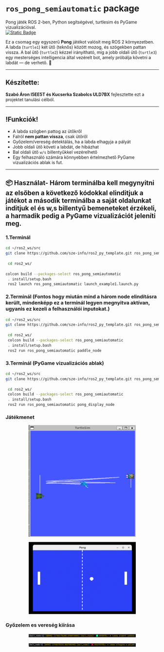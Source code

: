 # `ros_pong_semiautomatic` package  
Pong játék ROS 2-ben, Python segítségével, turtlesim és PyGame vizualizációval.  
[![Static Badge](https://img.shields.io/badge/ROS_2-Humble-34aec5)](https://docs.ros.org/en/humble/)

Ez a csomag egy egyszerű **Pong** játékot valósít meg ROS 2 környezetben.  
A labda (`turtle1`) két ütő (teknős) között mozog, és szögekben pattan vissza. A bal ütő (`turtle2`) kézzel irányítható, míg a jobb oldali ütő (`turtle3`) egy mesterséges intelligencia által vezérelt bot, amely próbálja követni a labdát — de verhető. 🏓

---

## Készítette:
**Szabó Áron I5EE5T és Kucserka Szabolcs ULD7BX** fejlesztette ezt a projektet tanulási célból.

---

## !Funkciók!

- A labda szögben pattog az ütőkről
- Falról **nem pattan vissza**, csak ütőről
- Győzelem/vereség detektálás, ha a labda elhagyja a pályát
- Jobb oldali ütő követi a labdát, de hibázhat
- Bal oldali ütő `w/s` billentyűkkel vezérelhető
- Egy felhasználó számára könnyebben értelmezhető PyGame vizualizációs ablak is fut.

---

## 📦 Használat-  Három terminálba kell megynyitni az elsőben a következő kódokkal elinditjuk a játékot a második terminálba a saját oldalunkat inditjuk el és w,s billentyű bemeneteket érzékeli, a harmadik pedig a PyGame vizualizációt jeleníti meg.


### 1.Terminál

```bash
cd ~/ros2_ws/src
git clone https://github.com/sze-info/ros2_py_template.git ros_pong_semiautomatic

 cd ros2_ws/

colcon build --packages-select ros_pong_semiautomatic
 . install/setup.bash
 ros2 launch ros_pong_semiautomatic launch_example1.launch.py
```


### 2.Terminál (Fontos hogy miután mind a három node elindításra került, mindenképp ez a terminál legyen megnyitva aktívan, ugyanis ez kezeli a felhasználói inputokat.)
```bash
cd ~/ros2_ws/src
git clone https://github.com/sze-info/ros2_py_template.git ros_pong_semiautomatic

 cd ros2_ws/
 colcon build --packages-select ros_pong_semiautomatic
 . install/setup.bash
 ros2 run ros_pong_semiautomatic paddle_node
```

### 3.Terminál (PyGame vizualizációs ablak)
```bash
cd ~/ros2_ws/src
git clone https://github.com/sze-info/ros2_py_template.git ros_pong_semiautomatic

 cd ros2_ws/
 colcon build --packages-select ros_pong_semiautomatic
 . install/setup.bash
 ros2 run ros_pong_semiautomatic pong_display_node
```


### Játékmenet

<p align="center">
  <img src="img/jatekmenet.png" width="70%">
</p>

<p align="center">
  <img src="img/pygamescreen.png" width="70%">
</p>

### Győzelem es vereség kiírása

<p align="center">
  <img src="img/nyertel.png" width="70%">
</p>
<p align="center">
  <img src="img/vesztes.png" width="70%">
</p>
 
